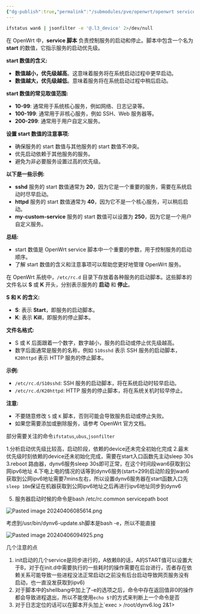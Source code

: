 ```yaml
---
{"dg-publish":true,"permalink":"/submodules/pve/openwrt/openwrt service启动流程，从定位dynv6无法自动拉起分析开始/","noteIcon":"3"}
---
```



```bash
ifstatus wan6 | jsonfilter -e '@.l3_device' 2>/dev/null

```

在 OpenWrt 中，**service 脚本** 负责控制服务的启动和停止。脚本中包含一个名为 **start** 的数值，它指示服务的启动优先级。

**start 数值的含义:**

* **数值越小，优先级越高**。这意味着服务将在系统启动过程中更早启动。
* **数值越大，优先级越低**。意味着服务将在系统启动过程中稍后启动。

**start 数值的常见取值范围:**

* **10-99**: 通常用于系统核心服务，例如网络、日志记录等。
* **100-199**: 通常用于非核心服务，例如 SSH、Web 服务器等。
* **200-299**: 通常用于用户自定义服务。

**设置 start 数值的注意事项:**

* 确保服务的 start 数值与其他服务的 start 数值不冲突。
* 优先启动依赖于其他服务的服务。
* 避免为非必要服务设置过高的优先级。

**以下是一些示例:**

* **sshd** 服务的 start 数值通常为 **20**，因为它是一个重要的服务，需要在系统启动时尽早启动。
* **httpd** 服务的 start 数值通常为 **40**，因为它不是一个核心服务，可以稍后启动。
* **my-custom-service** 服务的 start 数值可以设置为 **250**，因为它是一个用户自定义服务。

**总结:**

* start 数值是 OpenWrt service 脚本中一个重要的参数，用于控制服务的启动顺序。
* 了解 start 数值的含义和注意事项可以帮助您更好地管理 OpenWrt 服务。


在 OpenWrt 系统中，`/etc/rc.d` 目录下存放着各种服务的启动脚本。这些脚本的文件名以 **S** 或 **K** 开头，分别表示服务的 **启动** 和 **停止**。

**S 和 K 的含义:**

* **S**: 表示 **Start**，即服务的启动脚本。
* **K**: 表示 **Kill**，即服务的停止脚本。

**文件名格式:**

* S 或 K 后面跟着一个数字，数字越小，服务的启动或停止优先级越高。
* 数字后面通常是服务的名称，例如 `S10sshd` 表示 SSH 服务的启动脚本，`K20httpd` 表示 HTTP 服务的停止脚本。

**示例:**

* `/etc/rc.d/S10sshd`: SSH 服务的启动脚本，将在系统启动时较早启动。
* `/etc/rc.d/K20httpd`: HTTP 服务的停止脚本，将在系统关机时较早停止。

**注意:**

* 不要随意修改 `S` 或 `K` 脚本，否则可能会导致服务启动或停止失败。
* 如果您需要添加或删除服务，请参考 OpenWrt 官方文档。


部分需要关注的命令`ifstatus`,`ubus`,`jsonfilter`

1.分析启动优先级比较高，启动阶段，依赖的device还未完全初始化完成
2.最末优先级时刻依赖的device还未初始化完成，需要在start入口函数先主动sleep 30s
3.reboot 路由器，dynv6服务sleep 30s即可正常，在这个时间段wan6获取到公网ipv6地址
4.下电上电的情况的话等到dynv6服务(start=299)启动阶段到wan6获取到公网ipv6地址需要7mins左右，所以设置dynv6服务器在start函数入口先`sleep 10m`保证在机器获取到公网ipv6地址之后再进行ipv6地址同步到dynv6

5. 服务器启动时候的命令是bash /etc/rc.common servicepath boot



![Pasted image 20240406085614.png](/img/user/submodules/pve/openwrt/attachments/Pasted%20image%2020240406085614.png)

考虑到/usr/bin/dynv6-update.sh脚本是bash -e，所以不能直接

![Pasted image 20240406094925.png](/img/user/submodules/pve/openwrt/attachments/Pasted%20image%2020240406094925.png)



几个注意的点
1. init启动的几个service是同步进行的，A依赖B的话，A的START值可以设置大于B，对于在init.d中需要执行的一些耗时的操作需要在后台进行，否者存在依赖关系可能导致一些进程没法正常启动(之前没有后台启动导致网页服务没有启动，也一直没发获取到ipv6)
2. 对于脚本中的shellbang中加上了-e的选项之后，命令中存在返回值非0的操作都会导致进程退出，所以不能使用`echo $?`的方式来判断上一个命令是否
3. 对于日志定位的话可以在脚本开头加上`exec > /root/dynv6.log 2&1> 